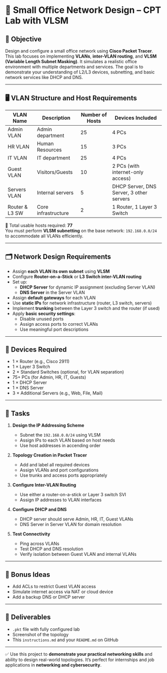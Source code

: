 # 🧠 Small Office Network Design – CPT Lab with VLSM

## 🎯 Objective

Design and configure a small office network using **Cisco Packet Tracer**. This lab focuses on implementing **VLANs**, **inter-VLAN routing**, and **VLSM (Variable Length Subnet Masking)**. It simulates a realistic office environment with multiple departments and services. The goal is to demonstrate your understanding of L2/L3 devices, subnetting, and basic network services like DHCP and DNS.

---

## 🖥️ VLAN Structure and Host Requirements

| VLAN Name       | Description             | Number of Hosts | Devices Included                      |
|-----------------|-------------------------|------------------|--------------------------------------|
| Admin VLAN      | Admin department        | 25               | 4 PCs                                |
| HR VLAN         | Human Resources         | 15               | 3 PCs                               |
| IT VLAN         | IT department           | 25               | 4 PCs                               |
| Guest VLAN      | Visitors/Guests         | 10               | 2 PCs (with internet-only access)   |
| Servers VLAN    | Internal servers        | 5                | DHCP Server, DNS Server, 3 other servers |
| Router & L3 SW  | Core infrastructure     | 2                | 1 Router, 1 Layer 3 Switch           |

🧮 Total usable hosts required: **77**  
You must perform **VLSM subnetting** on the base network: `192.168.0.0/24` to accommodate all VLANs efficiently.

---

## 🗂️ Network Design Requirements

- Assign **each VLAN its own subnet** using **VLSM**
- Configure **Router-on-a-Stick** or **L3 Switch inter-VLAN routing**
- Set up:
  - **DHCP Server** for dynamic IP assignment (excluding Server VLAN)
  - **DNS Server** in the Server VLAN
- Assign **default gateways** for each VLAN
- Use **static IPs** for network infrastructure (router, L3 switch, servers)
- Implement **trunking** between the Layer 3 switch and the router (if used)
- Apply **basic security settings**:
  - Disable unused ports
  - Assign access ports to correct VLANs
  - Use meaningful port descriptions

---

## 🧩 Devices Required

- 1 × Router (e.g., Cisco 2911)
- 1 × Layer 3 Switch
- 2 × Standard Switches (optional, for VLAN separation)
- 75+ PCs (for Admin, HR, IT, Guests)
- 1 × DHCP Server
- 1 × DNS Server
- 3 × Additional Servers (e.g., Web, File, Mail)

---

## 📝 Tasks

1. **Design the IP Addressing Scheme**  
   - Subnet the `192.168.0.0/24` using VLSM
   - Assign IPs to each VLAN based on host needs
   - Use host addresses in accending order

2. **Topology Creation in Packet Tracer**
   - Add and label all required devices
   - Assign VLANs and port configurations
   - Use trunks and access ports appropriately

3. **Configure Inter-VLAN Routing**
   - Use either a router-on-a-stick or Layer 3 switch SVI
   - Assign IP addresses to VLAN interfaces

4. **Configure DHCP and DNS**
   - DHCP server should serve Admin, HR, IT, Guest VLANs
   - DNS Server in Server VLAN for domain resolution

5. **Test Connectivity**
   - Ping across VLANs
   - Test DHCP and DNS resolution
   - Verify isolation between Guest VLAN and internal VLANs

---

## 🧠 Bonus Ideas

- Add ACLs to restrict Guest VLAN access
- Simulate internet access via NAT or cloud device
- Add a backup DNS or DHCP server

---

## 📁 Deliverables

- `.pkt` file with fully configured lab
- Screenshot of the topology
- This `instructions.md` and your `README.md` on GitHub

---

✅ Use this project to **demonstrate your practical networking skills** and ability to design real-world topologies. It’s perfect for internships and job applications in **networking and cybersecurity**.
